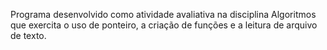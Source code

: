 Programa desenvolvido como atividade avaliativa na disciplina Algoritmos que exercita o uso de ponteiro, a criação de funções e a leitura de arquivo de texto.